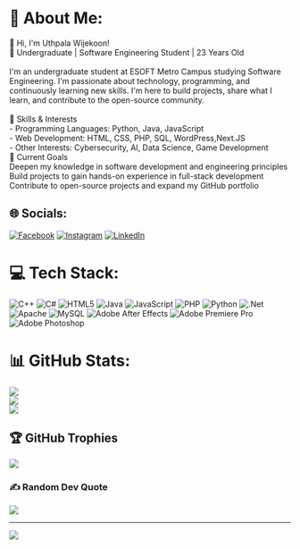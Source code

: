 # 💫 About Me:
👋 Hi, I'm Uthpala Wijekoon!<br>🌱 Undergraduate | Software Engineering Student | 23 Years Old<br><br>I'm an undergraduate student at ESOFT Metro Campus studying Software Engineering. I'm passionate about technology, programming, and continuously learning new skills. I'm here to build projects, share what I learn, and contribute to the open-source community.<br><br>🚀 Skills & Interests<br>- Programming Languages: Python, Java, JavaScript<br>- Web Development: HTML, CSS, PHP, SQL, WordPress,Next.JS<br> - Other Interests: Cybersecurity, AI, Data Science, Game Development<br>🎯 Current Goals<br>Deepen my knowledge in software development and engineering principles<br>Build projects to gain hands-on experience in full-stack development<br>Contribute to open-source projects and expand my GitHub portfolio


## 🌐 Socials:
[![Facebook](https://img.shields.io/badge/Facebook-%231877F2.svg?logo=Facebook&logoColor=white)](https://facebook.com/uthpalwijekoon ) [![Instagram](https://img.shields.io/badge/Instagram-%23E4405F.svg?logo=Instagram&logoColor=white)](https://instagram.com/uthpala_uki) [![LinkedIn](https://img.shields.io/badge/LinkedIn-%230077B5.svg?logo=linkedin&logoColor=white)](https://linkedin.com/in/Uthpala(Uki)Wijekoon) 

# 💻 Tech Stack:
![C++](https://img.shields.io/badge/c++-%2300599C.svg?style=for-the-badge&logo=c%2B%2B&logoColor=white) ![C#](https://img.shields.io/badge/c%23-%23239120.svg?style=for-the-badge&logo=csharp&logoColor=white) ![HTML5](https://img.shields.io/badge/html5-%23E34F26.svg?style=for-the-badge&logo=html5&logoColor=white) ![Java](https://img.shields.io/badge/java-%23ED8B00.svg?style=for-the-badge&logo=openjdk&logoColor=white) ![JavaScript](https://img.shields.io/badge/javascript-%23323330.svg?style=for-the-badge&logo=javascript&logoColor=%23F7DF1E) ![PHP](https://img.shields.io/badge/php-%23777BB4.svg?style=for-the-badge&logo=php&logoColor=white) ![Python](https://img.shields.io/badge/python-3670A0?style=for-the-badge&logo=python&logoColor=ffdd54) ![.Net](https://img.shields.io/badge/.NET-5C2D91?style=for-the-badge&logo=.net&logoColor=white) ![Apache](https://img.shields.io/badge/apache-%23D42029.svg?style=for-the-badge&logo=apache&logoColor=white) ![MySQL](https://img.shields.io/badge/mysql-4479A1.svg?style=for-the-badge&logo=mysql&logoColor=white) ![Adobe After Effects](https://img.shields.io/badge/Adobe%20After%20Effects-9999FF.svg?style=for-the-badge&logo=Adobe%20After%20Effects&logoColor=white) ![Adobe Premiere Pro](https://img.shields.io/badge/Adobe%20Premiere%20Pro-9999FF.svg?style=for-the-badge&logo=Adobe%20Premiere%20Pro&logoColor=white) ![Adobe Photoshop](https://img.shields.io/badge/adobe%20photoshop-%2331A8FF.svg?style=for-the-badge&logo=adobe%20photoshop&logoColor=white)
# 📊 GitHub Stats:
![](https://github-readme-stats.vercel.app/api?username=Ukihunter&theme=cobalt&hide_border=false&include_all_commits=true&count_private=true)<br/>
![](https://github-readme-streak-stats.herokuapp.com/?user=Ukihunter&theme=cobalt&hide_border=false)<br/>
![](https://github-readme-stats.vercel.app/api/top-langs/?username=Ukihunter&theme=cobalt&hide_border=false&include_all_commits=true&count_private=true&layout=compact)

## 🏆 GitHub Trophies
![](https://github-profile-trophy.vercel.app/?username=Ukihunter&theme=radical&no-frame=false&no-bg=true&margin-w=4)

### ✍️ Random Dev Quote
![](https://quotes-github-readme.vercel.app/api?type=horizontal&theme=radical)

---
[![](https://visitcount.itsvg.in/api?id=Ukihunter&icon=0&color=0)](https://visitcount.itsvg.in)

<!-- Proudly created with GPRM ( https://gprm.itsvg.in ) -->
